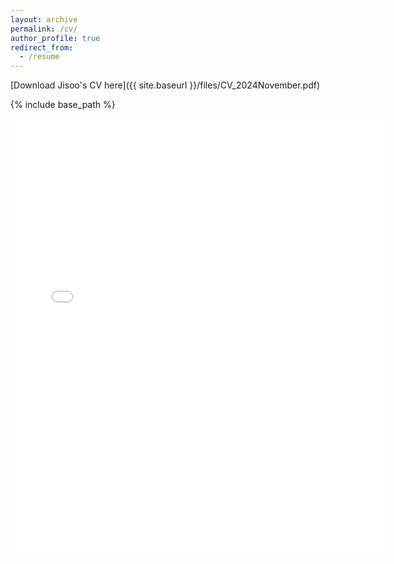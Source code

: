 ```yaml
---
layout: archive
permalink: /cv/
author_profile: true
redirect_from:
  - /resume
---
```

[Download Jisoo's CV here]({{ site.baseurl }}/files/CV_2024November.pdf)


{% include base_path %}

<embed src="{{ site.baseurl }}/files/CV_2024November.pdf" width="600" height="700" type='application/pdf'> 
